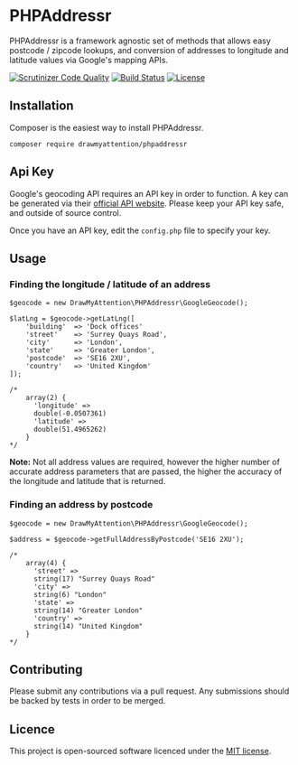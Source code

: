# PHPAddressr

PHPAddressr is a framework agnostic set of methods that allows easy postcode / zipcode lookups, and conversion of 
addresses to longitude and latitude values via Google's mapping APIs.

[![Scrutinizer Code Quality](https://scrutinizer-ci.com/g/drawmyattention/phpaddressr/badges/quality-score.png?b=master)](https://scrutinizer-ci.com/g/drawmyattention/phpaddressr/?branch=master) 
[![Build Status](https://travis-ci.org/drawmyattention/phpaddressr.svg?branch=master)](https://travis-ci.org/drawmyattention/phpaddressr)
[![License](http://img.shields.io/badge/license-MIT-brightgreen.svg?style=flat-square)](http://www.opensource.org/licenses/MIT)

## Installation

Composer is the easiest way to install PHPAddressr.

    composer require drawmyattention/phpaddressr
 
## Api Key

Google's geocoding API requires an API key in order to function. A key can be generated via their 
[official API website](https://developers.google.com/maps/documentation/geocoding/intro). Please keep your 
API key safe, and outside of source control.

Once you have an API key, edit the ```config.php``` file to specify your key.

## Usage

### Finding the longitude / latitude of an address

    $geocode = new DrawMyAttention\PHPAddressr\GoogleGeocode();
    
    $latLng = $geocode->getLatLng([
        'building'  => 'Dock offices'
        'street'    => 'Surrey Quays Road',
        'city'      => 'London',
        'state'     => 'Greater London',
        'postcode'  => 'SE16 2XU',
        'country'   => 'United Kingdom'
    ]);
    
    /* 
        array(2) {
          'longitude' =>
          double(-0.0507361)
          'latitude' =>
          double(51.4965262)
        }
    */
    
**Note:** Not all address values are required, however the higher number of accurate address parameters that are passed,
 the higher the accuracy of the longitude and latitude that is returned.
 
### Finding an address by postcode

    $geocode = new DrawMyAttention\PHPAddressr\GoogleGeocode();
    
    $address = $geocode->getFullAddressByPostcode('SE16 2XU');
    
    /* 
        array(4) {
          'street' =>
          string(17) "Surrey Quays Road"
          'city' =>
          string(6) "London"
          'state' =>
          string(14) "Greater London"
          'country' =>
          string(14) "United Kingdom"
        }
    */
    
## Contributing

Please submit any contributions via a pull request. Any submissions should be backed by tests in order to be merged.

## Licence

This project is open-sourced software licenced under the [MIT license](http://opensource.org/licenses/MIT).